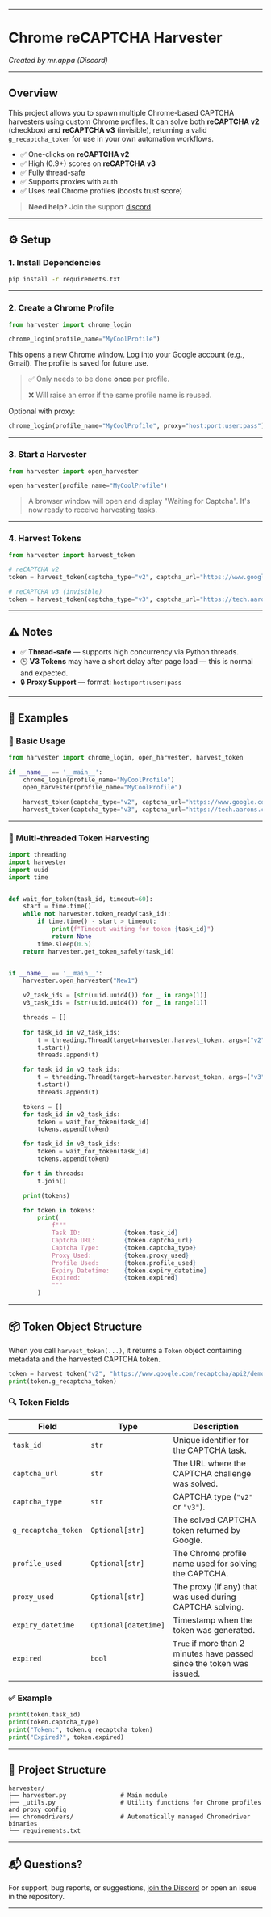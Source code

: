 
---

# Chrome reCAPTCHA Harvester  
_Created by mr.appa (Discord)_

---

## Overview

This project allows you to spawn multiple Chrome-based CAPTCHA harvesters using custom Chrome profiles. It can solve both **reCAPTCHA v2** (checkbox) and **reCAPTCHA v3** (invisible), returning a valid `g_recaptcha_token` for use in your own automation workflows.

- ✅ One-clicks on **reCAPTCHA v2**
- ✅ High (0.9+) scores on **reCAPTCHA v3**
- ✅ Fully thread-safe
- ✅ Supports proxies with auth
- ✅ Uses real Chrome profiles (boosts trust score)

> **Need help?** Join the support [discord](https://discord.gg/2u2qCTXas5)

---

## ⚙️ Setup

### 1. Install Dependencies

```bash
pip install -r requirements.txt
````

---

### 2. Create a Chrome Profile

```python
from harvester import chrome_login

chrome_login(profile_name="MyCoolProfile")
```

This opens a new Chrome window. Log into your Google account (e.g., Gmail). The profile is saved for future use.

> ✅ Only needs to be done **once** per profile.
> 
> ❌ Will raise an error if the same profile name is reused.

Optional with proxy:

```python
chrome_login(profile_name="MyCoolProfile", proxy="host:port:user:pass")
```

---

### 3. Start a Harvester

```python
from harvester import open_harvester

open_harvester(profile_name="MyCoolProfile")
```

> A browser window will open and display "Waiting for Captcha". It's now ready to receive harvesting tasks.

---

### 4. Harvest Tokens

```python
from harvester import harvest_token

# reCAPTCHA v2
token = harvest_token(captcha_type="v2", captcha_url="https://www.google.com/recaptcha/api2/demo")

# reCAPTCHA v3 (invisible)
token = harvest_token(captcha_type="v3", captcha_url="https://tech.aarons.com/")
```

---

## ⚠️ Notes

* ✅ **Thread-safe** — supports high concurrency via Python threads.
* 🕒 **V3 Tokens** may have a short delay after page load — this is normal and expected.
* 🔒 **Proxy Support** — format: `host:port:user:pass`

---

## 🧪 Examples

### 🔹 Basic Usage

```python
from harvester import chrome_login, open_harvester, harvest_token

if __name__ == '__main__':
    chrome_login(profile_name="MyCoolProfile")
    open_harvester(profile_name="MyCoolProfile")

    harvest_token(captcha_type="v2", captcha_url="https://www.google.com/recaptcha/api2/demo")
    harvest_token(captcha_type="v3", captcha_url="https://tech.aarons.com/")
```

---

### 🔹 Multi-threaded Token Harvesting

```python
import threading
import harvester
import uuid
import time


def wait_for_token(task_id, timeout=60):
    start = time.time()
    while not harvester.token_ready(task_id):
        if time.time() - start > timeout:
            print(f"Timeout waiting for token {task_id}")
            return None
        time.sleep(0.5)
    return harvester.get_token_safely(task_id)


if __name__ == '__main__':
    harvester.open_harvester("New1")

    v2_task_ids = [str(uuid.uuid4()) for _ in range(1)]
    v3_task_ids = [str(uuid.uuid4()) for _ in range(1)]

    threads = []
    
    for task_id in v2_task_ids:
        t = threading.Thread(target=harvester.harvest_token, args=("v2", "https://www.google.com/recaptcha/api2/demo", task_id,))
        t.start()
        threads.append(t)

    for task_id in v3_task_ids:
        t = threading.Thread(target=harvester.harvest_token, args=("v3", "https://media.mbusa.com/", task_id,))
        t.start()
        threads.append(t)

    tokens = []
    for task_id in v2_task_ids:
        token = wait_for_token(task_id)
        tokens.append(token)

    for task_id in v3_task_ids:
        token = wait_for_token(task_id)
        tokens.append(token)

    for t in threads:
        t.join()

    print(tokens)

    for token in tokens:
        print(
            f"""
            Task ID:            {token.task_id}
            Captcha URL:        {token.captcha_url}
            Captcha Type:       {token.captcha_type}
            Proxy Used:         {token.proxy_used}
            Profile Used:       {token.profile_used}
            Expiry Datetime:    {token.expiry_datetime}
            Expired:            {token.expired}
            """
        )
```

---

## 📦 Token Object Structure

When you call `harvest_token(...)`, it returns a `Token` object containing metadata and the harvested CAPTCHA token.

```python
token = harvest_token("v2", "https://www.google.com/recaptcha/api2/demo")
print(token.g_recaptcha_token)
```

### 🔍 Token Fields

| Field               | Type                 | Description                                                           |
| ------------------- | -------------------- | --------------------------------------------------------------------- |
| `task_id`           | `str`                | Unique identifier for the CAPTCHA task.                               |
| `captcha_url`       | `str`                | The URL where the CAPTCHA challenge was solved.                       |
| `captcha_type`      | `str`                | CAPTCHA type (`"v2"` or `"v3"`).                                      |
| `g_recaptcha_token` | `Optional[str]`      | The solved CAPTCHA token returned by Google.                          |
| `profile_used`      | `Optional[str]`      | The Chrome profile name used for solving the CAPTCHA.                 |
| `proxy_used`        | `Optional[str]`      | The proxy (if any) that was used during CAPTCHA solving.              |
| `expiry_datetime`   | `Optional[datetime]` | Timestamp when the token was generated.                               |
| `expired`           | `bool`               | `True` if more than 2 minutes have passed since the token was issued. |

### ✅ Example

```python
print(token.task_id)
print(token.captcha_type)
print("Token:", token.g_recaptcha_token)
print("Expired?", token.expired)
```


---

## 📁 Project Structure

```
harvester/
├── harvester.py               # Main module
├── _utils.py                  # Utility functions for Chrome profiles and proxy config
├── chromedrivers/             # Automatically managed Chromedriver binaries
└── requirements.txt
```

---

## 📬 Questions?

For support, bug reports, or suggestions, [join the Discord](https://discord.gg/2u2qCTXas5) or open an issue in the repository.

---

